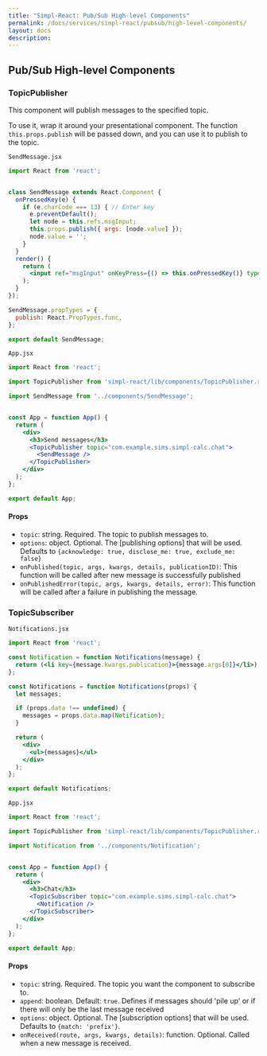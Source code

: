 ```yaml
---
title: "Simpl-React: Pub/Sub High-level Components"
permalink: /docs/services/simpl-react/pubsub/high-level-components/
layout: docs
description:
---
```


## Pub/Sub High-level Components

### TopicPublisher

This component will publish messages to the specified topic.

To use it, wrap it around your presentational component. The function `this.props.publish` will be passed down, and you can use it to publish to the topic.

`SendMessage.jsx`

```jsx
import React from 'react';


class SendMessage extends React.Component {
  onPressedKey(e) {
    if (e.charCode === 13) { // Enter key
      e.preventDefault();
      let node = this.refs.msgInput;
      this.props.publish({ args: [node.value] });
      node.value = '';
    }
  }
  render() {
    return (
      <input ref="msgInput" onKeyPress={() => this.onPressedKey()} type="text" />
    );
  }
});

SendMessage.propTypes = {
  publish: React.PropTypes.func,
};

export default SendMessage;
```

`App.jsx`

```jsx
import React from 'react';

import TopicPublisher from 'simpl-react/lib/components/TopicPublisher.react';

import SendMessage from '../components/SendMessage';


const App = function App() {
  return (
    <div>
      <h3>Send messages</h3>
      <TopicPublisher topic="com.example.sims.simpl-calc.chat">
        <SendMessage />
      </TopicPublisher>
    </div>
  );
};

export default App;
```

#### Props

* `topic`: string. Required. The topic to publish messages to.
* `options`: object. Optional. The [publishing options] that will be used. Defaults to `{acknowledge: true, disclose_me: true, exclude_me: false}`
* `onPublished(topic, args, kwargs, details, publicationID)`: This function will be called after new message is successfully published
* `onPublishedError(topic, args, kwargs, details, error)`: This function will be called after a failure in publishing the message.


### TopicSubscriber

`Notifications.jsx`

```jsx
import React from 'react';

const Notification = function Notifications(message) {
  return (<li key={message.kwargs.publication}>{message.args[0]}</li>)
};

const Notifications = function Notifications(props) {
  let messages;

  if (props.data !== undefined) {
    messages = props.data.map(Notification);
  }

  return (
    <div>
      <ul>{messages}</ul>
    </div>
  );
};

export default Notifications;
```

`App.jsx`

```jsx
import React from 'react';

import TopicPublisher from 'simpl-react/lib/components/TopicPublisher.react';

import Notification from '../components/Notification';


const App = function App() {
  return (
    <div>
      <h3>Chat</h3>
      <TopicSubscriber topic="com.example.sims.simpl-calc.chat">
        <Notification />
      </TopicSubscriber>
    </div>
  );
};

export default App;
```

#### Props

* `topic`: string. Required. The topic you want the component to subscribe to.
* `append`: boolean. Default: `true`. Defines if messages should 'pile up' or if there will only be the last message received
* `options`: object. Optional. The [subscription options] that will be used. Defaults to `{match: 'prefix'}`.
* `onReceived(route, args, kwargs, details)`: function. Optional. Called when a new message is received.

